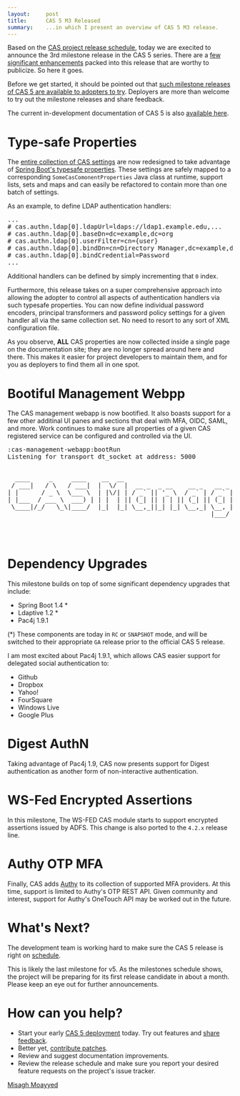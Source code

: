 ```yaml
---
layout:     post
title:      CAS 5 M3 Released
summary:    ...in which I present an overview of CAS 5 M3 release.
---
```


Based on the [CAS project release schedule](https://github.com/apereo/cas/milestones), today we are execited to announce the 3rd milestone release in the CAS 5 series. There are a [few significant enhancements](https://github.com/apereo/cas/releases/tag/v5.0.0.M3) packed into this release that are worthy to publicize. So here it goes. 

Before we get started, it should be pointed out that [such milestone releases of CAS 5 are available to adopters to try](https://github.com/apereo/cas-overlay-template/tree/5.0). Deployers are more than welcome to try out the milestone releases and share feedback. 

The current in-development documentation of CAS 5 is also [available here](https://apereo.github.io/cas/development/index.html).

# Type-safe Properties

The [entire collection of CAS settings](https://apereo.github.io/cas/development/installation/Configuration-Properties.html) are now redesigned to take advantage of [Spring Boot's typesafe properties](http://docs.spring.io/spring-boot/docs/current/reference/html/boot-features-external-config.html#boot-features-external-config-typesafe-configuration-properties). These settings are safely mapped to a corresponding `SomeCasComonentProperties` Java class at runtime, support lists, sets and maps and can easily be refactored to contain more than one batch of settings. 

As an example, to define LDAP authentication handlers:

<pre class="prettyprint lang-xml">
...
# cas.authn.ldap[0].ldapUrl=ldaps://ldap1.example.edu,...
# cas.authn.ldap[0].baseDn=dc=example,dc=org
# cas.authn.ldap[0].userFilter=cn={user}
# cas.authn.ldap[0].bindDn=cn=Directory Manager,dc=example,dc=org
# cas.authn.ldap[0].bindCredential=Password
...
</pre>

Additional handlers can be defined by simply incrementing that `0` index. 

Furthermore, this release takes on a super comprehensive approach into allowing the adopter to control all aspects of authentication handlers via such typesafe properties. You can now define individual password encoders, principal transformers and password policy settings for a given handler all via the same collection set. No need to resort to any sort of XML configuration file. 

As you observe, **ALL** CAS properties are now collected inside a single page on the documentation site; they are no longer spread around here and there. This makes it easier for project developers to maintain them, and for you as deployers to find them all in one spot. 

# Bootiful Management Webpp

The CAS management webapp is now bootified. It also boasts support for a few other additinal UI panes and sections that deal with MFA, OIDC, SAML, and more. Work continues to make sure all properties of a given CAS registered service can be configured and controlled via the UI. 

<pre class="prettyprint lang-bash">
:cas-management-webapp:bootRun
Listening for transport dt_socket at address: 5000


  ____     _     ____    __  __                                                            _   
 / ___|   / \   / ___|  |  \/  |  __ _  _ __    __ _   __ _   ___  _ __ ___    ___  _ __  | |_ 
| |      / _ \  \___ \  | |\/| | / _` || '_ \  / _` | / _` | / _ \| '_ ` _ \  / _ \| '_ \ | __|
| |___  / ___ \  ___) | | |  | || (_| || | | || (_| || (_| ||  __/| | | | | ||  __/| | | || |_ 
 \____|/_/   \_\|____/  |_|  |_| \__,_||_| |_| \__,_| \__, | \___||_| |_| |_| \___||_| |_| \__|
                                                      |___/                                    



</pre>

# Dependency Upgrades

This milestone builds on top of some significant dependency upgrades that include:

- Spring Boot 1.4 *
- Ldaptive 1.2 *
- Pac4j 1.9.1

(*) These components are today in `RC` or `SNAPSHOT` mode, and will be switched to their appropriate `GA` release prior to the official CAS 5 release.

I am most excited about Pac4j 1.9.1, which allows CAS easier support for delegated social authentication to:

- Github
- Dropbox
- Yahoo!
- FourSquare
- Windows Live
- Google Plus

# Digest AuthN

Taking advantage of Pac4j 1.9, CAS now presents support for Digest authentication as another form of non-interactive authentication.

# WS-Fed Encrypted Assertions

In this milestone, The WS-FED CAS module starts to support encrypted assertions issued by ADFS. This change is also ported to the `4.2.x` release line.

# Authy OTP MFA

Finally, CAS adds [Authy](https://www.authy.com) to its collection of supported MFA providers. At this time, support is limited to Authy's OTP REST API. Given community and interest, support for Authy's OneTouch API may be worked out in the future.

# What's Next?

The development team is working hard to make sure the CAS 5 release is right on [schedule](https://github.com/apereo/cas/milestones). 

This is likely the last milestone for v5. As the milestones schedule shows, the project will be preparing for its first release candidate in about a month. Please keep an eye out for further announcements.

# How can you help?

- Start your early [CAS 5 deployment](https://github.com/apereo/cas-overlay-template/tree/5.0) today. Try out features and [share feedback](https://apereo.github.io/cas/Mailing-Lists.html).
- Better yet, [contribute patches](https://apereo.github.io/cas/developer/Contributor-Guidelines.html).
- Review and suggest documentation improvements.
- Review the release schedule and make sure you report your desired feature requests on the project's issue tracker.

[Misagh Moayyed](https://twitter.com/misagh84)












